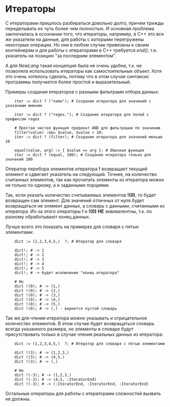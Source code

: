 # Итераторы

С итераторами пришлось разбираться довольно долго, причем трижды переделывать их чуть более чем полностью.
И основная проблема заключалась в осознании того, что итераторы, например, в С++ это все же указатели на данные, для работы с которыми перегружены некоторые операции. Но они в любом случае привязаны к своим контейнерам и для работы с итераторами в С++ требуется *end()*, т.е. указатель на позицию "за последним элементом".

А для *NewLang* такая концепция была не очень удобна, т.к. не позволяла использовать итераторы как самостоятельные объект. Хотя это очень хотелось сделать, потому что в этом случае синтаксис программы получается более простой и выразительный.

Примеры создания итераторов с разными фильтрами отбора данных:
```
    iter := dict ? ("name"); # Создание итератора для значений с указанным именем
    
    iter := dict ? ("regex."); # Создание итератора для полей с префиксом regex

    # Простая чистая функция предикат AND для фильтрации по значению
    filter(value) :&&= $value, $value < 10; 
    iter := dict ? (filter); # Создание итератора для значений меньше 10

    equal(value, arg) := { $value == arg }; # Обычная функция
    iter := dict ? (equal, 100); # Создание итератора только для значений 100
```

Оператор перебора элементов итератора **!** возвращает текущий элемент и сдвигает указатель на следующий. Точнее, на количество считанных элементов, так как прочитать элементы из итератора можно не только по одному, а и заданными порциями.

Так, если указать количество считываемых элементов **!(0)**, то будет возвращен сам элемент. Для значений отличных от нуля будет возвращаться не элемент данных, а словарь с данными, считанными из итератора. Из-за этого операторы **!** и **!(0)** **НЕ** эквивалентны, т.к. по разному обработывают конец данных.

Лучше всего это показать на примерах для словаря с пятью элементами:
```
    dict := (1,2,3,4,5,)  ?; # Итератор для словаря

    dict!; # -> 1
    dict!; # -> 2
    dict!; # -> 3
    dict!; # -> 4
    dict!; # -> 5
    dict!; # -> будет исключение "конец итератора"

    # Но
    dict !(0); # -> (1,)
    dict !(0); # -> (2,)
    dict !(0); # -> (3,)
    dict !(0); # -> (4,)
    dict !(0); # -> (5,)
    dict !(0); # -> (,) - вернется пустой словарь
```

Так же для чтения итератора можно указывать и отрицательное количество элементов. В этом случае будет возвращаться словарь всегда указанного размера, но элементы в словаре будут присутствовать только в случае чтения реальных данных из итератора:
```
    dict := (1,2,3,4,5,)  ?; # Итератор для словаря с пятью элементами

    dict !(3); # -> (1,2,3,)
    dict !(3); # -> (4,5,)
    dict !(3); # -> (,)

    # Но
    dict !(-3); # -> (1,2,3,)
    dict !(-3); # -> (4,5, :IteratorEnd)
    dict !(-3); # -> (:IteratorEnd, :IteratorEnd, :IteratorEnd)
```

Остальные операторы для работы с итераторами сложностей вызвать не должны.
